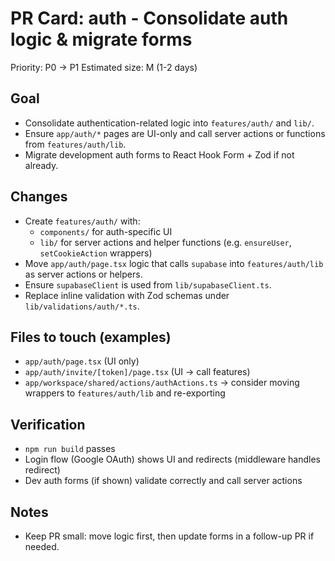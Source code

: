 # PR Card: auth - Consolidate auth logic & migrate forms

Priority: P0 -> P1
Estimated size: M (1-2 days)

## Goal

- Consolidate authentication-related logic into `features/auth/` and `lib/`.
- Ensure `app/auth/*` pages are UI-only and call server actions or functions from `features/auth/lib`.
- Migrate development auth forms to React Hook Form + Zod if not already.

## Changes

- Create `features/auth/` with:
  - `components/` for auth-specific UI
  - `lib/` for server actions and helper functions (e.g. `ensureUser`, `setCookieAction` wrappers)
- Move `app/auth/page.tsx` logic that calls `supabase` into `features/auth/lib` as server actions or helpers.
- Ensure `supabaseClient` is used from `lib/supabaseClient.ts`.
- Replace inline validation with Zod schemas under `lib/validations/auth/*.ts`.

## Files to touch (examples)

- `app/auth/page.tsx` (UI only)
- `app/auth/invite/[token]/page.tsx` (UI -> call features)
- `app/workspace/shared/actions/authActions.ts` -> consider moving wrappers to `features/auth/lib` and re-exporting

## Verification

- `npm run build` passes
- Login flow (Google OAuth) shows UI and redirects (middleware handles redirect)
- Dev auth forms (if shown) validate correctly and call server actions

## Notes

- Keep PR small: move logic first, then update forms in a follow-up PR if needed.
